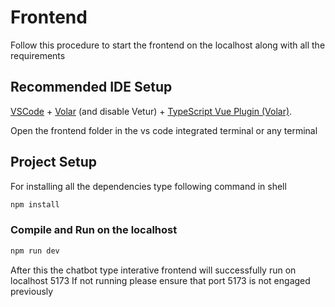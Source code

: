 # Frontend
Follow this procedure to start the frontend on the localhost along with all the requirements

## Recommended IDE Setup

[VSCode](https://code.visualstudio.com/) + [Volar](https://marketplace.visualstudio.com/items?itemName=Vue.volar) (and disable Vetur) + [TypeScript Vue Plugin (Volar)](https://marketplace.visualstudio.com/items?itemName=Vue.vscode-typescript-vue-plugin).

Open the frontend folder in the vs code integrated terminal or any terminal

## Project Setup

For installing all the dependencies type following command in shell
```sh
npm install
```

### Compile and Run on the localhost

```sh
npm run dev
```

After this the chatbot type interative frontend will successfully run on localhost 5173 
If not running please ensure that port 5173 is not engaged previously
